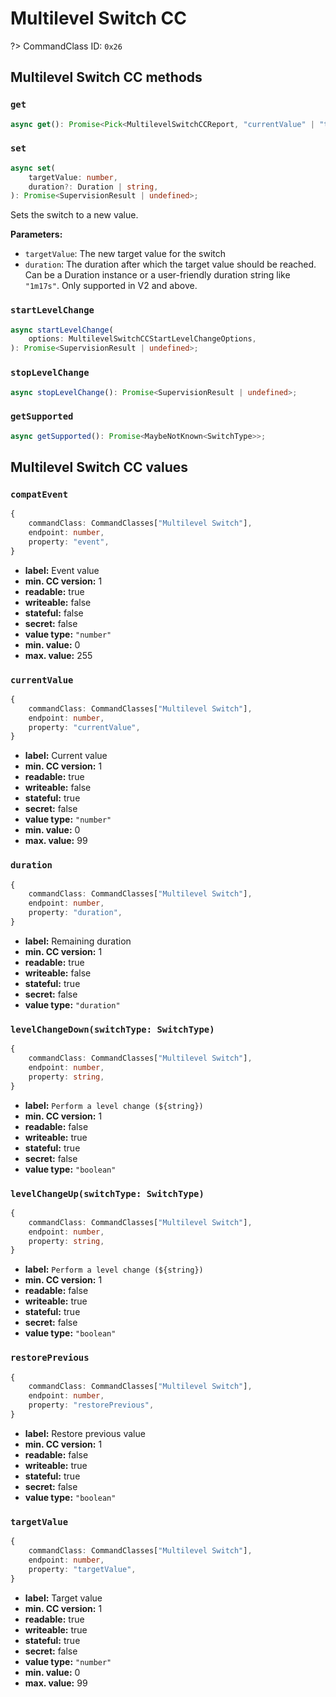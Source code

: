 # Multilevel Switch CC

?> CommandClass ID: `0x26`

## Multilevel Switch CC methods

### `get`

```ts
async get(): Promise<Pick<MultilevelSwitchCCReport, "currentValue" | "targetValue" | "duration"> | undefined>;
```

### `set`

```ts
async set(
	targetValue: number,
	duration?: Duration | string,
): Promise<SupervisionResult | undefined>;
```

Sets the switch to a new value.

**Parameters:**

- `targetValue`: The new target value for the switch
- `duration`: The duration after which the target value should be reached. Can be a Duration instance or a user-friendly duration string like `"1m17s"`. Only supported in V2 and above.

### `startLevelChange`

```ts
async startLevelChange(
	options: MultilevelSwitchCCStartLevelChangeOptions,
): Promise<SupervisionResult | undefined>;
```

### `stopLevelChange`

```ts
async stopLevelChange(): Promise<SupervisionResult | undefined>;
```

### `getSupported`

```ts
async getSupported(): Promise<MaybeNotKnown<SwitchType>>;
```

## Multilevel Switch CC values

### `compatEvent`

```ts
{
	commandClass: CommandClasses["Multilevel Switch"],
	endpoint: number,
	property: "event",
}
```

- **label:** Event value
- **min. CC version:** 1
- **readable:** true
- **writeable:** false
- **stateful:** false
- **secret:** false
- **value type:** `"number"`
- **min. value:** 0
- **max. value:** 255

### `currentValue`

```ts
{
	commandClass: CommandClasses["Multilevel Switch"],
	endpoint: number,
	property: "currentValue",
}
```

- **label:** Current value
- **min. CC version:** 1
- **readable:** true
- **writeable:** false
- **stateful:** true
- **secret:** false
- **value type:** `"number"`
- **min. value:** 0
- **max. value:** 99

### `duration`

```ts
{
	commandClass: CommandClasses["Multilevel Switch"],
	endpoint: number,
	property: "duration",
}
```

- **label:** Remaining duration
- **min. CC version:** 1
- **readable:** true
- **writeable:** false
- **stateful:** true
- **secret:** false
- **value type:** `"duration"`

### `levelChangeDown(switchType: SwitchType)`

```ts
{
	commandClass: CommandClasses["Multilevel Switch"],
	endpoint: number,
	property: string,
}
```

- **label:** `Perform a level change (${string})`
- **min. CC version:** 1
- **readable:** false
- **writeable:** true
- **stateful:** true
- **secret:** false
- **value type:** `"boolean"`

### `levelChangeUp(switchType: SwitchType)`

```ts
{
	commandClass: CommandClasses["Multilevel Switch"],
	endpoint: number,
	property: string,
}
```

- **label:** `Perform a level change (${string})`
- **min. CC version:** 1
- **readable:** false
- **writeable:** true
- **stateful:** true
- **secret:** false
- **value type:** `"boolean"`

### `restorePrevious`

```ts
{
	commandClass: CommandClasses["Multilevel Switch"],
	endpoint: number,
	property: "restorePrevious",
}
```

- **label:** Restore previous value
- **min. CC version:** 1
- **readable:** false
- **writeable:** true
- **stateful:** true
- **secret:** false
- **value type:** `"boolean"`

### `targetValue`

```ts
{
	commandClass: CommandClasses["Multilevel Switch"],
	endpoint: number,
	property: "targetValue",
}
```

- **label:** Target value
- **min. CC version:** 1
- **readable:** true
- **writeable:** true
- **stateful:** true
- **secret:** false
- **value type:** `"number"`
- **min. value:** 0
- **max. value:** 99
